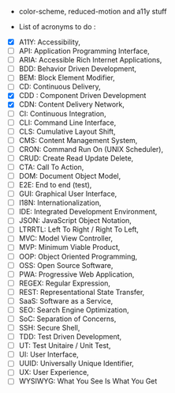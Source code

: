 - color-scheme, reduced-motion and a11y stuff

- List of acronyms to do :

- [X]  A11Y: Accessibility,
- [ ]  API: Application Programming Interface,
- [ ]  ARIA: Accessible Rich Internet Applications,
- [ ]  BDD: Behavior Driven Development,
- [ ]  BEM: Block Element Modifier,
- [ ]  CD: Continuous Delivery,
- [X]  CDD : Component Driven Development
- [X]  CDN: Content Delivery Network,
- [ ]  CI: Continuous Integration,
- [ ]  CLI: Command Line Interface,
- [ ]  CLS: Cumulative Layout Shift,
- [ ]  CMS: Content Management System,
- [ ]  CRON: Command Run On (UNIX Scheduler),
- [ ]  CRUD: Create Read Update Delete,
- [ ]  CTA: Call To Action,
- [ ]  DOM: Document Object Model,
- [ ]  E2E: End to end (test),
- [ ]  GUI: Graphical User Interface,
- [ ]  I18N: Internationalization,
- [ ]  IDE: Integrated Development Environment,
- [ ]  JSON: JavaScript Object Notation,
- [ ]  LTRRTL: Left To Right / Right To Left,
- [ ]  MVC: Model View Controller,
- [ ]  MVP: Minimum Viable Product,
- [ ]  OOP: Object Oriented Programming,
- [ ]  OSS: Open Source Software,
- [ ]  PWA: Progressive Web Application,
- [ ]  REGEX: Regular Expression,
- [ ]  REST: Representational State Transfer,
- [ ]  SaaS: Software as a Service,
- [ ]  SEO: Search Engine Optimization,
- [ ]  SoC: Separation of Concerns,
- [ ]  SSH: Secure Shell,
- [ ]  TDD: Test Driven Development,
- [ ]  UT: Test Unitaire / Unit Test,
- [ ]  UI: User Interface,
- [ ]  UUID: Universally Unique Identifier,
- [ ]  UX: User Experience,
- [ ]  WYSIWYG: What You See Is What You Get
